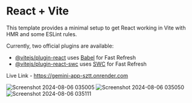 # React + Vite

This template provides a minimal setup to get React working in Vite with HMR and some ESLint rules.

Currently, two official plugins are available:

- [@vitejs/plugin-react](https://github.com/vitejs/vite-plugin-react/blob/main/packages/plugin-react/README.md) uses [Babel](https://babeljs.io/) for Fast Refresh
- [@vitejs/plugin-react-swc](https://github.com/vitejs/vite-plugin-react-swc) uses [SWC](https://swc.rs/) for Fast Refresh


Live Link - https://gemini-app-sztt.onrender.com

![Screenshot 2024-08-06 035005](https://github.com/user-attachments/assets/4b16138a-d670-4a54-8d89-89b22077c445)
![Screenshot 2024-08-06 035050](https://github.com/user-attachments/assets/d1921460-dc94-40a9-8a7e-e2bd10e81278)
![Screenshot 2024-08-06 035111](https://github.com/user-attachments/assets/01459ec3-495c-47b5-99f1-41b45f6b58a7)
